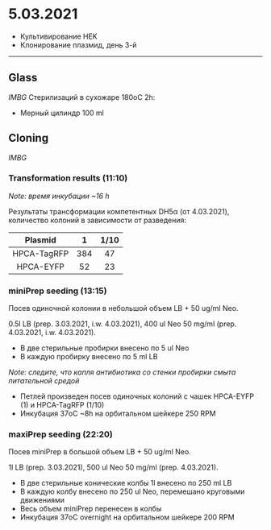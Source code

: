 5.03.2021
==========

- Культивирование HEK
- Клонирование плазмид, день 3-й

---

## Glass
*IMBG*
Стерилизаций в сухожаре 180oC 2h:
- Мерный цилиндр 100 ml


## Cloning
*IMBG*
### Transformation results (11:10)
*Note: время инкубации \~16 h*

Результаты трансформации компетентных DH5α (от 4.03.2021), количество колоний в зависимости от разведения:

Plasmid|1|1/10
:-:|:-:|:-:
HPCA-TagRFP|384|47
HPCA-EYFP|52|23

### miniPrep seeding (13:15)
Посев одиночной колонии в небольшой объем LB + 50 ug/ml Neo.

0.5l LB (prep. 3.03.2021, i.w. 4.03.2021), 400 ul Neo 50 mg/ml (prep. 4.03.2021, i.w. 4.03.2021).

- В две стерильные пробирки внесено по 5 ul Neo
- В каждую пробирку внесено по 5 ml LB

*Note: следите, что капля антибиотика со стенки пробирки смыта питательной средой*
- Петлей произведен посев одиночных колоний с чашек HPCA-EYFP (1) и HPCA-TagRFP (1/10) 
- Инкубация 37oC \~8h на орбитальном шейкере 250 RPM

### maxiPrep seeding (22:20)
Посев miniPrep в большой объем LB + 50 ug/ml Neo.

1l LB (prep. 3.03.2021), 500 ul Neo 50 mg/ml (prep. 4.03.2021).

- В две стерильные конические колбы 1l внесено по 250 ml LB
- В каждую колбу внесено по 250 ul Neo, перемешано круговыми движениями
- Весь объем miniPrep перенесен в колбы
- Инкубация 37oC overnight на орбитальном шейкере 200 RPM
